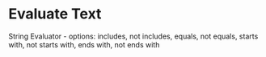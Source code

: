 # Evaluate Text

String Evaluator - options: includes, not includes, equals, not equals, starts with, not starts with, ends with, not ends with